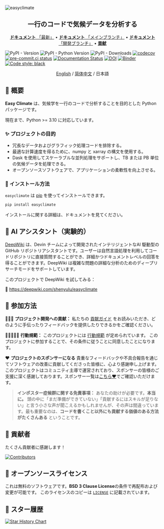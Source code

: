 <img src="https://github.com/shenyulu/easyclimate/blob/main/docs/source/_static/easyclimate-logo.svg?raw=true" alt="easyclimate">

<h2 align="center">一行のコードで気候データを分析する</h2>

<p align="center">
<a href="https://easyclimate.readthedocs.io/en/latest/"><strong>ドキュメント</strong> 「最新」</a> •
<a href="https://easyclimate.readthedocs.io/en/main/"><strong>ドキュメント</strong> 「メインブランチ」</a> •
<a href="https://shenyulu.github.io/easyclimate/"><strong>ドキュメント</strong> 「開発ブランチ」</a> •
<a href="https://github.com/shenyulu/easyclimate/blob/main/CONTRIBUTING.md"><strong>貢献</strong></a>
</p>

![PyPI - Version](https://img.shields.io/pypi/v/easyclimate)
![PyPI - Python Version](https://img.shields.io/pypi/pyversions/easyclimate)
![PyPI - Downloads](https://img.shields.io/pypi/dm/easyclimate)
[![codecov](https://codecov.io/gh/shenyulu/easyclimate/graph/badge.svg?token=CBG3IO5A5A)](https://codecov.io/gh/shenyulu/easyclimate)
[![pre-commit.ci status](https://results.pre-commit.ci/badge/github/shenyulu/easyclimate/main.svg)](https://results.pre-commit.ci/latest/github/shenyulu/easyclimate/main)
[![Documentation Status](https://readthedocs.org/projects/easyclimate/badge/?version=latest)](https://easyclimate.readthedocs.io/en/latest/?badge=latest)
[![DOI](https://zenodo.org/badge/465206111.svg)](https://zenodo.org/doi/10.5281/zenodo.10279567)
[![Binder](https://mybinder.org/badge_logo.svg)](https://mybinder.org/v2/gh/shenyulu/easyclimate/main?labpath=docs%2Fexample)
[![Code style: black](https://img.shields.io/badge/code%20style-black-000000.svg)](https://github.com/psf/black)

<div align="center">
<center><a href = "../README.md">English</a> / <a href = "README.zh_CN.md">简体中文</a> / 日本語</center>
</div>

## 👋 概要

**Easy Climate** は、気候学を一行のコードで分析することを目的とした Python パッケージです。

現在まで、Python >= 3.10 に対応しています。

### ✨ プロジェクトの目的

* 冗長なデータおよびグラフィック処理コードを排除する。
* 最適な計算速度を得るために、numpy と xarray の構文を使用する。
* Dask を使用してスケーラブルな並列処理をサポートし、TB または PB 単位の気候データを処理できる。
* オープンソースソフトウェアで、アプリケーションの柔軟性を向上させる。

### 🚀 インストール方法

`easyclimate` は [pip](https://pypi.org/project/pip/) を使ってインストールできます。

```bash
pip install easyclimate
```

インストールに関する詳細は、ドキュメントを見てください。

## 🤖 AI アシスタント（実験的）

[DeepWiki](https://deepwiki.com/shenyulu/easyclimate) は、Devin チームによって開発されたインテリジェントなAI 駆動型の GitHub リポジトリアシスタントです。ユーザーは自然言語処理を利用してコードリポジトリに直接質問することができ、詳細かつドキュメントレベルの回答を得ることができます。DeepWiki は複雑な問題の詳細な分析のためのディープリサーチモードをサポートしています。

このプロジェクトで DeepWiki を試してみる：

🔗 https://deepwiki.com/shenyulu/easyclimate

## 💫 参加方法

👩🏾‍💻 **プロジェクト開発への貢献：**
私たちの [貢献ガイド](https://github.com/shenyulu/easyclimate/blob/main/CONTRIBUTING.md) をお読みいただき、どのように手伝ったりフィードバックを提供したりできるかをご確認ください。

🧑🏾‍🤝‍🧑🏼 **行動規範：**
このプロジェクトには [行動規範](https://github.com/shenyulu/easyclimate/blob/main/CODE_OF_CONDUCT.md) が定められています。
このプロジェクトに参加することで、その条件に従うことに同意したことになります。

❤️ **プロジェクトのスポンサーになる**
貴重なフィードバックや不具合報告を通じてソフトウェアの改善に貢献してくださった皆様に、心より感謝申し上げます。このプロジェクトはコミュニティ主導で運営されており、スポンサーの皆様のご支援に深く感謝しております。スポンサー一覧は[こちら❤️](https://easyclimate.readthedocs.io/en/latest/sponsor.html)でご確認いただけます。

> **インポスター症候群に関する免責事項：**
> あなたの助けが必要です。**本当に。** 頭の中に「まだ準備ができていない」「貢献するにはスキルが足りない」と言う小さな声が聞こえるかもしれませんが、その声は間違っています。最も重要なのは、**コードを書くこと以外にも貢献する価値のある方法がたくさんある** ということです。

## 🤗 貢献者

たくさん貢献者に感謝します！

[![Contributors](https://contrib.rocks/image?repo=shenyulu/easyclimate)](https://github.com/shenyulu/easyclimate/graphs/contributors)

## 🪪 オープンソースライセンス

これは無料のソフトウェアです。**BSD 3 Clause License**の条件で再配布および変更が可能です。
このライセンスのコピーは [`LICENSE`](https://github.com/shenyulu/easyclimate/blob/main/LICENSE) に記載されています。

## 💎 スター履歴

[![Star History Chart](https://api.star-history.com/svg?repos=shenyulu/easyclimate&type=Date)](https://star-history.com/#shenyulu/easyclimate&Date)
